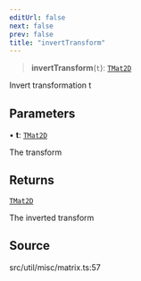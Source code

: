```yaml
---
editUrl: false
next: false
prev: false
title: "invertTransform"
---
```


> **invertTransform**(`t`): [`TMat2D`](../../../type-aliases/TMat2D.md)

Invert transformation t

## Parameters

• **t**: [`TMat2D`](../../../type-aliases/TMat2D.md)

The transform

## Returns

[`TMat2D`](../../../type-aliases/TMat2D.md)

The inverted transform

## Source

src/util/misc/matrix.ts:57
